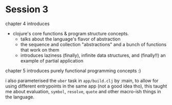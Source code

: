 # Session 3

chapter 4 introduces 

- clojure's core functions & program structure concepts.
  - talks about the language's flavor of abstraction
  - the sequence and collection "abstractions" and a bunch of functions that
    work on them
  - introduces laziness (finally), infinite data structures, and (finally!!) an
    example of partial application

chapter 5 introduces purely functional programming concepts :)

i also parameterised the `uber` task in `app/build.clj` by :main, to allow for
using different entrypoints in the same app (not a good idea tho), this taught
me about evaluation, `symbol`, `resolve`, `quote` and other macro-ish things in
the language.
